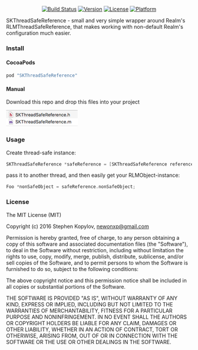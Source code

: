 
<p align="center">
<a href="https://travis-ci.org/stephenkopylov/SKThreadSafeReference"><img src="https://travis-ci.org/stephenkopylov/SKThreadSafeReference.svg" alt="Build Status"/></a>
<a href="http://cocoapods.org/pods/SKThreadSafeReference"><img src="https://img.shields.io/cocoapods/v/SKThreadSafeReference.svg?style=flat" alt="Version"/></a>
<a href="http://cocoapods.org/pods/SKThreadSafeReference"><img src="https://img.shields.io/cocoapods/l/SKThreadSafeReference.svg?style=flat" alt="License"/></a>  
<a href="http://cocoapods.org/pods/SKThreadSafeReference"><img src="https://img.shields.io/badge/platform-ios-brightgreen.svg?style=flat" alt="Platform"/></a>  
</p>

SKThreadSafeReference - small and very simple wrapper around Realm's RLMThreadSafeReference, that makes working with non-default Realm's configuration much easier.

### Install
#### CocoaPods
```ruby
pod "SKThreadSafeReference"
```

#### Manual
Download this repo and drop this files into your project

![Screenshot](misc/screen1.png)

### Usage
Create thread-safe instance:
``` objectiveC
SKThreadSafeReference *safeReference = [SKThreadSafeReference referenceWithThreadConfined:nonSafeRealmObject];
```

pass it to another thread, and then easily get your RLMObject-instance:
``` objectiveC
Foo *nonSafeObject = safeReference.nonSafeObject;
```


### License
The MIT License (MIT)

Copyright (c) 2016 Stephen Kopylov, newonxp@gmail.com

Permission is hereby granted, free of charge, to any person obtaining a copy of
this software and associated documentation files (the "Software"), to deal in
the Software without restriction, including without limitation the rights to
use, copy, modify, merge, publish, distribute, sublicense, and/or sell copies of
the Software, and to permit persons to whom the Software is furnished to do so,
subject to the following conditions:

The above copyright notice and this permission notice shall be included in all
copies or substantial portions of the Software.

THE SOFTWARE IS PROVIDED "AS IS", WITHOUT WARRANTY OF ANY KIND, EXPRESS OR
IMPLIED, INCLUDING BUT NOT LIMITED TO THE WARRANTIES OF MERCHANTABILITY, FITNESS
FOR A PARTICULAR PURPOSE AND NONINFRINGEMENT. IN NO EVENT SHALL THE AUTHORS OR
COPYRIGHT HOLDERS BE LIABLE FOR ANY CLAIM, DAMAGES OR OTHER LIABILITY, WHETHER
IN AN ACTION OF CONTRACT, TORT OR OTHERWISE, ARISING FROM, OUT OF OR IN
CONNECTION WITH THE SOFTWARE OR THE USE OR OTHER DEALINGS IN THE SOFTWARE.
